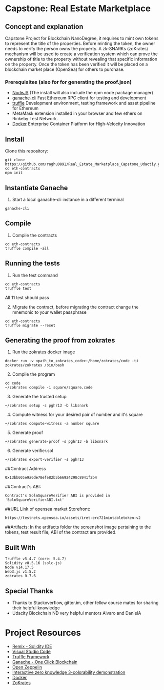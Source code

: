 # Capstone: Real Estate Marketplace 

## Concept and explanation
Capstone Project for Blockchain NanoDegree, it requires to mint own tokens to represent the title of the properties. 
Before minting the token, the owner needs to verify the person owns the property. 
A zk-SNARKs (zoKrates) mechanism will be used to create a verification system which can prove the ownership of title to the property without revealing that specific information on the property.
Once the token has been verified it will be placed on a blockchain market place (OpenSea) for others to purchase.

### Prerequisites (also for for generating the proof.json)

* [NodeJS](https://nodejs.org/en/download/current/) (The install will also include the npm node package manager)
* [ganache-cli](https://github.com/trufflesuite/ganache-cli) Fast Ethereum RPC client for testing and development
* [truffle](https://www.npmjs.com/package/truffle) Development environment, testing framework and asset pipeline for Ethereum
* MetaMask extension installed in your browser and few ethers on Rinkeby Test Network.
* [Docker](https://www.docker.com/) Enterprise Container Platform for High-Velocity Innovation

## Install
Clone this repository:

```
git clone https://github.com/raghu0891/Real_Estate_Marketplace_Capstone_Udactiy.git
cd eth-contracts
npm init
```
## Instantiate Ganache
1. Start a local ganache-cli instance in a different terminal
```
ganache-cli
```

## Compile
1. Compile the contracts
```
cd eth-contracts
truffle compile -all
```

## Running the tests
1. Run the test command
```
cd eth-contracts
truffle test
```
All 11 test should pass


2. Migrate the contract, before migrating the contract change the mnemonic to your wallet passphrase
```
cd eth-contracts
truffle migrate --reset
```


## Generating the proof from zokrates
1. Run the zokrates docker image
```
docker run -v <path_to_zokrates_code>:/home/zokrates/code -ti zokrates/zokrates /bin/bash
```

2. Compile the program 
```
cd code
~/zokrates compile -i square/square.code
```

3. Generate the trusted setup
```
~/zokrates setup -s pghr13 -b libsnark
```

4. Compute witness for your desired pair of number and it's square 
```
~/zokrates compute-witness -a number square
```

5. Generate proof
```
~/zokrates generate-proof -s pghr13 -b libsnark
```

6. Generate verifier.sol
```
~/zokrates export-verifier -s pghr13
```
##Contract Address
```
0x13bb605e9a6de78efe82b5b66924298c8941f2b4
```

##Contract's ABI:
```
Contract's SolnSquareVerifier ABI is provided in 'SolnSquareVerifierABI.txt'
```

##URL Link of opensea market Storefront:
```
https://testnets.opensea.io/assets/iret-erc721mintabletoken-v2
```
##Artifacts:
In the artifacts folder the screenshot image pertaining to the tokens, test result file, ABI of the contract are provided.

## Built With
```
Truffle v5.4.7 (core: 5.4.7)
Solidity v0.5.16 (solc-js)
Node v14.17.5
Web3.js v1.5.2
zokrates 0.7.6
```

## Special Thanks
* Thanks to Stackoverflow, gitter.im, other fellow course mates for sharing their helpful knowledge
* Udacity Blockchain ND very helpful mentors Alvaro and DanielA 

# Project Resources

* [Remix - Solidity IDE](https://remix.ethereum.org/)
* [Visual Studio Code](https://code.visualstudio.com/)
* [Truffle Framework](https://truffleframework.com/)
* [Ganache - One Click Blockchain](https://truffleframework.com/ganache)
* [Open Zeppelin ](https://openzeppelin.org/)
* [Interactive zero knowledge 3-colorability demonstration](http://web.mit.edu/~ezyang/Public/graph/svg.html)
* [Docker](https://docs.docker.com/install/)
* [ZoKrates](https://github.com/Zokrates/ZoKrates)
